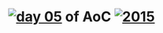 # [![day 05](05)](https://adventofcode.com/2015/day/05) of AoC [![2015](2015)](https://adventofcode.com/2015)
